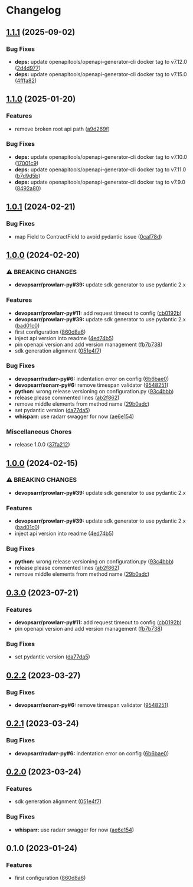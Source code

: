 # Changelog

## [1.1.1](https://github.com/devopsarr/whisparr-py/compare/v1.1.0...v1.1.1) (2025-09-02)


### Bug Fixes

* **deps:** update openapitools/openapi-generator-cli docker tag to v7.12.0 ([2d4d977](https://github.com/devopsarr/whisparr-py/commit/2d4d977162a27710833e4ee12ae635de4b7553ba))
* **deps:** update openapitools/openapi-generator-cli docker tag to v7.15.0 ([4fffa82](https://github.com/devopsarr/whisparr-py/commit/4fffa822393ae4acdbc0232abff8aab5c4570f95))

## [1.1.0](https://github.com/devopsarr/whisparr-py/compare/v1.0.1...v1.1.0) (2025-01-20)


### Features

* remove broken root api path ([a9d269f](https://github.com/devopsarr/whisparr-py/commit/a9d269f401389c9743b887c96071d2abba04f489))


### Bug Fixes

* **deps:** update openapitools/openapi-generator-cli docker tag to v7.10.0 ([17001c9](https://github.com/devopsarr/whisparr-py/commit/17001c9fc94f5281f8cabc307a84fddee4103721))
* **deps:** update openapitools/openapi-generator-cli docker tag to v7.11.0 ([b7d9d5b](https://github.com/devopsarr/whisparr-py/commit/b7d9d5ba46f612e07bf09d0f7d85a7b975add471))
* **deps:** update openapitools/openapi-generator-cli docker tag to v7.9.0 ([8492a80](https://github.com/devopsarr/whisparr-py/commit/8492a8000726a2d3b724130fee3eb5a3e7b9504f))

## [1.0.1](https://github.com/devopsarr/whisparr-py/compare/v1.0.0...v1.0.1) (2024-02-21)


### Bug Fixes

* map Field to ContractField to avoid pydantic issue ([0caf78d](https://github.com/devopsarr/whisparr-py/commit/0caf78dc929f4aa1b637db981ec1110b0ab2fe0b))

## [1.0.0](https://github.com/devopsarr/whisparr-py/compare/v1.0.0...v1.0.0) (2024-02-20)


### ⚠ BREAKING CHANGES

* **devopsarr/prowlarr-py#39:** update sdk generator to use pydantic 2.x

### Features

* **devopsarr/prowlarr-py#11:** add request timeout to config ([cb0192b](https://github.com/devopsarr/whisparr-py/commit/cb0192b3f2d2a37d234087e9e07bf75d206277ab))
* **devopsarr/prowlarr-py#39:** update sdk generator to use pydantic 2.x ([bad01c0](https://github.com/devopsarr/whisparr-py/commit/bad01c0566c91648ab269116b65946df8d61879e))
* first configuration ([860d8a6](https://github.com/devopsarr/whisparr-py/commit/860d8a664b59eca475cd3500bbc4336cd44bb2c6))
* inject api version into readme ([4ed74b5](https://github.com/devopsarr/whisparr-py/commit/4ed74b5671066d7df81109abca345c6921a7d35d))
* pin openapi version and add version management ([fb7b738](https://github.com/devopsarr/whisparr-py/commit/fb7b738a198279f650c3f3423ea8cf1e47b331be))
* sdk generation alignment ([051e4f7](https://github.com/devopsarr/whisparr-py/commit/051e4f77dced7ec2068bb09b424eecdaeeff2c60))


### Bug Fixes

* **devopsarr/radarr-py#6:** indentation error on config ([6b6bae0](https://github.com/devopsarr/whisparr-py/commit/6b6bae0d3cd87ed719c8dbecc75e276e5f063eeb))
* **devopsarr/sonarr-py#6:** remove timespan validator ([9548251](https://github.com/devopsarr/whisparr-py/commit/95482519420631326be4af2f9f245a5c98b7a40b))
* **python:** wrong release versioning on configuration.py ([93c4bbb](https://github.com/devopsarr/whisparr-py/commit/93c4bbb6d1789b388267ffc65740bc67e7dc6a27))
* release please commented lines ([ab2f862](https://github.com/devopsarr/whisparr-py/commit/ab2f86214ef6603d2bc8b38570339956d32ebe6e))
* remove middle elements from method name ([29b0adc](https://github.com/devopsarr/whisparr-py/commit/29b0adc1753d0722eeb7800745e70df62710e7db))
* set pydantic version ([da77da5](https://github.com/devopsarr/whisparr-py/commit/da77da59560b4ae1ce364cebfad549c4377233a0))
* **whisparr:** use radarr swagger for now ([ae6e154](https://github.com/devopsarr/whisparr-py/commit/ae6e15461ae0c6c3c53397001bb68922b7be4d42))


### Miscellaneous Chores

* release 1.0.0 ([37fa212](https://github.com/devopsarr/whisparr-py/commit/37fa2121fdedcc30660fa1a1841f26dfe0c8a64c))

## [1.0.0](https://github.com/devopsarr/whisparr-py/compare/v0.3.0...v1.0.0) (2024-02-15)


### ⚠ BREAKING CHANGES

* **devopsarr/prowlarr-py#39:** update sdk generator to use pydantic 2.x

### Features

* **devopsarr/prowlarr-py#39:** update sdk generator to use pydantic 2.x ([bad01c0](https://github.com/devopsarr/whisparr-py/commit/bad01c0566c91648ab269116b65946df8d61879e))
* inject api version into readme ([4ed74b5](https://github.com/devopsarr/whisparr-py/commit/4ed74b5671066d7df81109abca345c6921a7d35d))


### Bug Fixes

* **python:** wrong release versioning on configuration.py ([93c4bbb](https://github.com/devopsarr/whisparr-py/commit/93c4bbb6d1789b388267ffc65740bc67e7dc6a27))
* release please commented lines ([ab2f862](https://github.com/devopsarr/whisparr-py/commit/ab2f86214ef6603d2bc8b38570339956d32ebe6e))
* remove middle elements from method name ([29b0adc](https://github.com/devopsarr/whisparr-py/commit/29b0adc1753d0722eeb7800745e70df62710e7db))

## [0.3.0](https://github.com/devopsarr/whisparr-py/compare/v0.2.2...v0.3.0) (2023-07-21)


### Features

* **devopsarr/prowlarr-py#11:** add request timeout to config ([cb0192b](https://github.com/devopsarr/whisparr-py/commit/cb0192b3f2d2a37d234087e9e07bf75d206277ab))
* pin openapi version and add version management ([fb7b738](https://github.com/devopsarr/whisparr-py/commit/fb7b738a198279f650c3f3423ea8cf1e47b331be))


### Bug Fixes

* set pydantic version ([da77da5](https://github.com/devopsarr/whisparr-py/commit/da77da59560b4ae1ce364cebfad549c4377233a0))

## [0.2.2](https://github.com/devopsarr/whisparr-py/compare/v0.2.1...v0.2.2) (2023-03-27)


### Bug Fixes

* **devopsarr/sonarr-py#6:** remove timespan validator ([9548251](https://github.com/devopsarr/whisparr-py/commit/95482519420631326be4af2f9f245a5c98b7a40b))

## [0.2.1](https://github.com/devopsarr/whisparr-py/compare/v0.2.0...v0.2.1) (2023-03-24)


### Bug Fixes

* **devopsarr/radarr-py#6:** indentation error on config ([6b6bae0](https://github.com/devopsarr/whisparr-py/commit/6b6bae0d3cd87ed719c8dbecc75e276e5f063eeb))

## [0.2.0](https://github.com/devopsarr/whisparr-py/compare/v0.1.0...v0.2.0) (2023-03-24)


### Features

* sdk generation alignment ([051e4f7](https://github.com/devopsarr/whisparr-py/commit/051e4f77dced7ec2068bb09b424eecdaeeff2c60))


### Bug Fixes

* **whisparr:** use radarr swagger for now ([ae6e154](https://github.com/devopsarr/whisparr-py/commit/ae6e15461ae0c6c3c53397001bb68922b7be4d42))

## 0.1.0 (2023-01-24)


### Features

* first configuration ([860d8a6](https://github.com/devopsarr/whisparr-py/commit/860d8a664b59eca475cd3500bbc4336cd44bb2c6))
